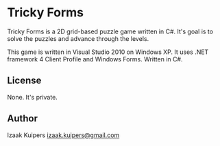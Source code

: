 # Tricky Forms

Tricky Forms is a 2D grid-based puzzle game written in C#. It's goal is to solve the puzzles and advance through the levels.

This game is written in Visual Studio 2010 on Windows XP. It uses .NET framework 4 Client Profile and Windows Forms. Written in C#.

## License

None. It's private.

## Author

Izaak Kuipers <izaak.kuipers@gmail.com>
